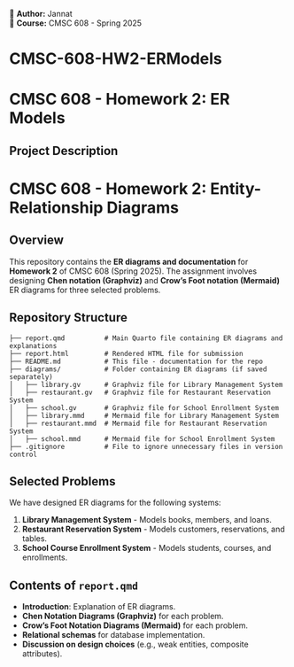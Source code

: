 📌 **Author:** Jannat  
📌 **Course:** CMSC 608 - Spring 2025  
# CMSC-608-HW2-ERModels
# CMSC 608 - Homework 2: ER Models
## Project Description
# CMSC 608 - Homework 2: Entity-Relationship Diagrams


## Overview
This repository contains the **ER diagrams and documentation** for **Homework 2** of CMSC 608 (Spring 2025). The assignment involves designing **Chen notation (Graphviz)** and **Crow’s Foot notation (Mermaid)** ER diagrams for three selected problems.

## Repository Structure

```
├── report.qmd          # Main Quarto file containing ER diagrams and explanations
├── report.html         # Rendered HTML file for submission
├── README.md           # This file - documentation for the repo
├── diagrams/           # Folder containing ER diagrams (if saved separately)
│   ├── library.gv      # Graphviz file for Library Management System
│   ├── restaurant.gv   # Graphviz file for Restaurant Reservation System
│   ├── school.gv       # Graphviz file for School Enrollment System
│   ├── library.mmd     # Mermaid file for Library Management System
│   ├── restaurant.mmd  # Mermaid file for Restaurant Reservation System
│   ├── school.mmd      # Mermaid file for School Enrollment System
├── .gitignore          # File to ignore unnecessary files in version control
```

## Selected Problems
We have designed ER diagrams for the following systems:
1. **Library Management System** - Models books, members, and loans.
2. **Restaurant Reservation System** - Models customers, reservations, and tables.
3. **School Course Enrollment System** - Models students, courses, and enrollments.

## Contents of `report.qmd`
- **Introduction**: Explanation of ER diagrams.
- **Chen Notation Diagrams (Graphviz)** for each problem.
- **Crow’s Foot Notation Diagrams (Mermaid)** for each problem.
- **Relational schemas** for database implementation.
- **Discussion on design choices** (e.g., weak entities, composite attributes).




